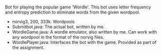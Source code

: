 Bot for playing the popular game 'Wordle'. This bot uses letter frequency and entropy prediction to eliminate words from the given wordpool.

- norvig3, 200, 333k: Wordpools
- Submitbot.java: The actual bot, written by me.
- WordleGame.java: A wordle emulator, also written by me. Can work with any wordpool in the format of the norvig files.
- WordlePlayer.java: Interfaces the bot with the game. Provided as part of the assignment.
